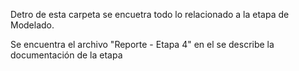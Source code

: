 Detro de esta carpeta se encuetra todo lo relacionado a la etapa de Modelado. 

Se encuentra el archivo "Reporte - Etapa 4" en el se describe la documentación de la etapa
